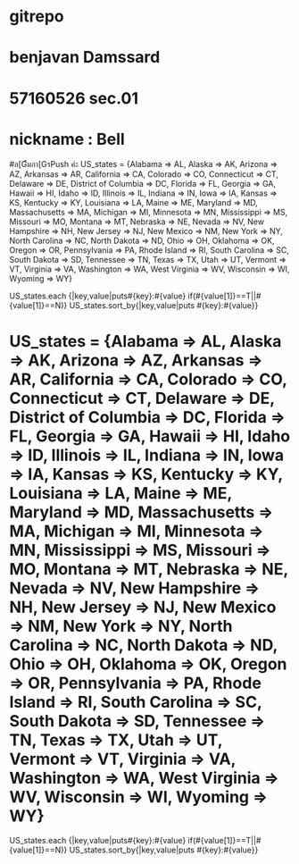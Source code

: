 # gitrepo
# benjavan Damssard
# 57160526 sec.01
# nickname : Bell 
#ล[Gืมกา[GรPush ค่ะ US_states = {Alabama => AL, Alaska => AK, Arizona => AZ, Arkansas => AR, California => CA, Colorado => CO, Connecticut => CT, Delaware => DE, District of Columbia => DC, Florida => FL, Georgia => GA, Hawaii => HI, Idaho => ID, Illinois => IL, Indiana => IN, Iowa => IA, Kansas => KS, Kentucky => KY, Louisiana => LA, Maine => ME, Maryland => MD, Massachusetts => MA, Michigan => MI, Minnesota => MN, Mississippi => MS, Missouri => MO, Montana => MT, Nebraska => NE, Nevada => NV, New Hampshire => NH, New Jersey => NJ, New Mexico => NM, New York => NY, North Carolina => NC, North Dakota => ND, Ohio => OH, Oklahoma => OK, Oregon => OR, Pennsylvania => PA, Rhode Island => RI, South Carolina => SC, South Dakota => SD, Tennessee => TN, Texas => TX, Utah => UT, Vermont => VT, Virginia => VA, Washington => WA, West Virginia => WV, Wisconsin => WI, Wyoming => WY}

US_states.each {|key,value|puts#{key}:#{value} if(#{value[1]}==T||#{value[1]}==N)} US_states.sort_by{|key,value|puts #{key}:#{value}}
# US_states = {Alabama => AL, Alaska => AK, Arizona => AZ, Arkansas => AR, California => CA, Colorado => CO, Connecticut => CT, Delaware => DE, District of Columbia => DC, Florida => FL, Georgia => GA, Hawaii => HI, Idaho => ID, Illinois => IL, Indiana => IN, Iowa => IA, Kansas => KS, Kentucky => KY, Louisiana => LA, Maine => ME, Maryland => MD, Massachusetts => MA, Michigan => MI, Minnesota => MN, Mississippi => MS, Missouri => MO, Montana => MT, Nebraska => NE, Nevada => NV, New Hampshire => NH, New Jersey => NJ, New Mexico => NM, New York => NY, North Carolina => NC, North Dakota => ND, Ohio => OH, Oklahoma => OK, Oregon => OR, Pennsylvania => PA, Rhode Island => RI, South Carolina => SC, South Dakota => SD, Tennessee => TN, Texas => TX, Utah => UT, Vermont => VT, Virginia => VA, Washington => WA, West Virginia => WV, Wisconsin => WI, Wyoming => WY}

US_states.each {|key,value|puts#{key}:#{value} if(#{value[1]}==T||#{value[1]}==N)} US_states.sort_by{|key,value|puts #{key}:#{value}}
